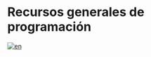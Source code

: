 # Recursos generales de programación

[![en](https://img.shields.io/badge/lang-en-red.svg)](https://github.com/tomas95go/overall-programming-resources/blob/main/README.md)
